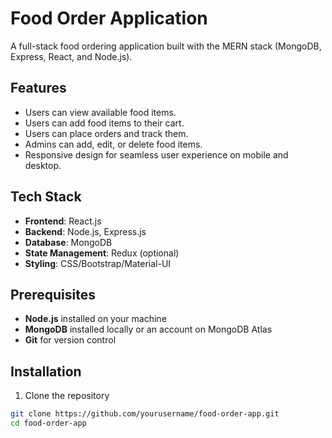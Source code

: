 # Food Order Application

A full-stack food ordering application built with the MERN stack (MongoDB, Express, React, and Node.js).

## Features

- Users can view available food items.
- Users can add food items to their cart.
- Users can place orders and track them.
- Admins can add, edit, or delete food items.
- Responsive design for seamless user experience on mobile and desktop.

## Tech Stack

- **Frontend**: React.js
- **Backend**: Node.js, Express.js
- **Database**: MongoDB
- **State Management**: Redux (optional)
- **Styling**: CSS/Bootstrap/Material-UI

## Prerequisites

- **Node.js** installed on your machine
- **MongoDB** installed locally or an account on MongoDB Atlas
- **Git** for version control

## Installation

1. Clone the repository

```bash
git clone https://github.com/yourusername/food-order-app.git
cd food-order-app
```
